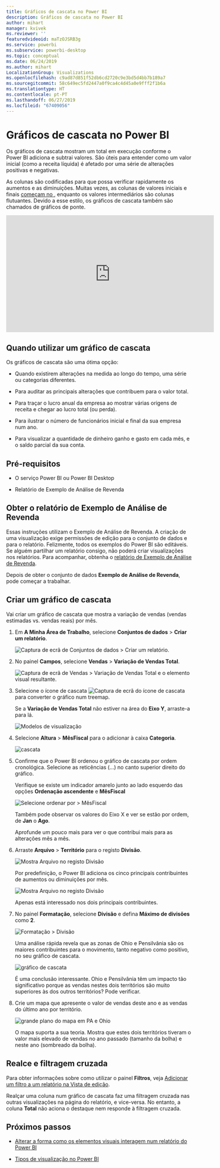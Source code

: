 ```yaml
---
title: Gráficos de cascata no Power BI
description: Gráficos de cascata no Power BI
author: mihart
manager: kvivek
ms.reviewer: ''
featuredvideoid: maTzOJSRB3g
ms.service: powerbi
ms.subservice: powerbi-desktop
ms.topic: conceptual
ms.date: 06/24/2019
ms.author: mihart
LocalizationGroup: Visualizations
ms.openlocfilehash: c9ad87d851f52db6cd2720c9e3bd5d4bb7b189a7
ms.sourcegitcommit: 58c649ec5fd2447a0f9ca4c4d45a0e9fff2f1b6a
ms.translationtype: HT
ms.contentlocale: pt-PT
ms.lasthandoff: 06/27/2019
ms.locfileid: "67409056"
---
```

# <a name="waterfall-charts-in-power-bi"></a>Gráficos de cascata no Power BI

Os gráficos de cascata mostram um total em execução conforme o Power BI adiciona e subtrai valores. São úteis para entender como um valor inicial (como a receita líquida) é afetado por uma série de alterações positivas e negativas.

As colunas são codificadas para que possa verificar rapidamente os aumentos e as diminuições. Muitas vezes, as colunas de valores iniciais e finais [começam no ](https://support.office.com/article/Create-a-waterfall-chart-in-Office-2016-for-Windows-8de1ece4-ff21-4d37-acd7-546f5527f185#BKMK_Float "eixo horizontal"), enquanto os valores intermediários são colunas flutuantes. Devido a esse estilo, os gráficos de cascata também são chamados de gráficos de ponte.

<iframe width="560" height="315" src="https://www.youtube.com/embed/qKRZPBnaUXM" frameborder="0" allow="autoplay; encrypted-media" allowfullscreen></iframe>

## <a name="when-to-use-a-waterfall-chart"></a>Quando utilizar um gráfico de cascata

Os gráficos de cascata são uma ótima opção:

* Quando existirem alterações na medida ao longo do tempo, uma série ou categorias diferentes.

* Para auditar as principais alterações que contribuem para o valor total.

* Para traçar o lucro anual da empresa ao mostrar várias origens de receita e chegar ao lucro total (ou perda).

* Para ilustrar o número de funcionários inicial e final da sua empresa num ano.

* Para visualizar a quantidade de dinheiro ganho e gasto em cada mês, e o saldo parcial da sua conta.

## <a name="prerequisites"></a>Pré-requisitos

* O serviço Power BI ou Power BI Desktop

* Relatório de Exemplo de Análise de Revenda

## <a name="get-the-retail-analysis-sample-report"></a>Obter o relatório de Exemplo de Análise de Revenda

Essas instruções utilizam o Exemplo de Análise de Revenda. A criação de uma visualização exige permissões de edição para o conjunto de dados e para o relatório. Felizmente, todos os exemplos do Power BI são editáveis. Se alguém partilhar um relatório consigo, não poderá criar visualizações nos relatórios. Para acompanhar, obtenha o [relatório de Exemplo de Análise de Revenda](../sample-datasets.md).

Depois de obter o conjunto de dados **Exemplo de Análise de Revenda**, pode começar a trabalhar.

## <a name="create-a-waterfall-chart"></a>Criar um gráfico de cascata

Vai criar um gráfico de cascata que mostra a variação de vendas (vendas estimadas vs. vendas reais) por mês.

1. Em **A Minha Área de Trabalho**, selecione **Conjuntos de dados** > **Criar um relatório**.

    ![Captura de ecrã de Conjuntos de dados > Criar um relatório.](media/power-bi-visualization-waterfall-charts/power-bi-create-a-report.png)

1. No painel **Campos**, selecione **Vendas**  > **Variação de Vendas Total**.

   ![Captura de ecrã de Vendas > Variação de Vendas Total e o elemento visual resultante.](media/power-bi-visualization-waterfall-charts/power-bi-first-value.png)

1. Selecione o ícone de cascata ![Captura de ecrã do ícone de cascata](media/power-bi-visualization-waterfall-charts/power-bi-waterfall-icon.png) para converter o gráfico num treemap.

    Se a **Variação de Vendas Total** não estiver na área do **Eixo Y**, arraste-a para lá.

    ![Modelos de visualização](media/power-bi-visualization-waterfall-charts/convertwaterfall.png)

1. Selecione **Altura** > **MêsFiscal** para o adicionar à caixa **Categoria**.

    ![cascata](media/power-bi-visualization-waterfall-charts/power-bi-waterfall.png)

1. Confirme que o Power BI ordenou o gráfico de cascata por ordem cronológica. Selecione as reticências (...) no canto superior direito do gráfico.

    Verifique se existe um indicador amarelo junto ao lado esquerdo das opções **Ordenação ascendente** e **MêsFiscal**

    ![Selecione ordenar por > MêsFiscal](media/power-bi-visualization-waterfall-charts/power-bi-sort-by.png)

    Também pode observar os valores do Eixo X e ver se estão por ordem, de **Jan** o **Ago**.

    Aprofunde um pouco mais para ver o que contribui mais para as alterações mês a mês.

1. Arraste **Arquivo** > **Território** para o registo **Divisão**.

    ![Mostra Arquivo no registo Divisão](media/power-bi-visualization-waterfall-charts/power-bi-waterfall-breakdown.png)

    Por predefinição, o Power BI adiciona os cinco principais contribuintes de aumentos ou diminuições por mês.

    ![Mostra Arquivo no registo Divisão](media/power-bi-visualization-waterfall-charts/power-bi-waterfall-breakdown-initial.png)

    Apenas está interessado nos dois principais contribuintes.

1. No painel **Formatação**, selecione **Divisão** e defina **Máximo de divisões** como **2**.

    ![Formatação > Divisão](media/power-bi-visualization-waterfall-charts/power-bi-waterfall-breakdown-maximum.png)

    Uma análise rápida revela que as zonas de Ohio e Pensilvânia são os maiores contribuintes para o movimento, tanto negativo como positivo, no seu gráfico de cascata.

    ![gráfico de cascata](media/power-bi-visualization-waterfall-charts/power-bi-waterfall-axis.png)

    É uma conclusão interessante. Ohio e Pensilvânia têm um impacto tão significativo porque as vendas nestes dois territórios são muito superiores às dos outros territórios? Pode verificar.

1. Crie um mapa que apresente o valor de vendas deste ano e as vendas do último ano por território.

    ![grande plano do mapa em PA e Ohio](media/power-bi-visualization-waterfall-charts/power-bi-map.png)

    O mapa suporta a sua teoria. Mostra que estes dois territórios tiveram o valor mais elevado de vendas no ano passado (tamanho da bolha) e neste ano (sombreado da bolha).

## <a name="highlighting-and-cross-filtering"></a>Realce e filtragem cruzada

Para obter informações sobre como utilizar o painel **Filtros**, veja [Adicionar um filtro a um relatório na Vista de edição](../power-bi-report-add-filter.md).

Realçar uma coluna num gráfico de cascata faz uma filtragem cruzada nas outras visualizações na página do relatório, e vice-versa. No entanto, a coluna **Total** não aciona o destaque nem responde à filtragem cruzada.

## <a name="next-steps"></a>Próximos passos

* [Alterar a forma como os elementos visuais interagem num relatório do Power BI](../service-reports-visual-interactions.md)

* [Tipos de visualização no Power BI](power-bi-visualization-types-for-reports-and-q-and-a.md)

